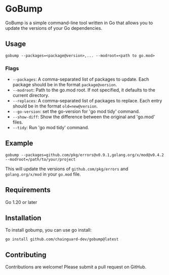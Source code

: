 # GoBump
GoBump is a simple command-line tool written in Go that allows you to update the versions of your Go dependencies.

## Usage

```shell
gobump --packages=<package@version>,... --modroot=<path to go.mod>
```

### Flags

* `--packages`: A comma-separated list of packages to update. Each package should be in the format `package@version`.
* `--modroot`: Path to the go.mod root. If not specified, it defaults to the current directory.
* `--replaces`: A comma-separated list of packages to replace. Each entry should be in the format `old=new@version`.
* `--go-version`: set the go-version for 'go mod tidy' command.
* `--show-diff`: Show the difference between the original and 'go.mod' files.
* `--tidy`:  Run 'go mod tidy' command.
 
## Example

```shell
gobump --packages=github.com/pkg/errors@v0.9.1,golang.org/x/mod@v0.4.2 --modroot=/path/to/your/project
```

This will update the versions of `github.com/pkg/errors` and `golang.org/x/mod` in your `go.mod` file.

## Requirements

Go 1.20 or later

## Installation
To install gobump, you can use go install:

```shell
go install github.com/chainguard-dev/gobump@latest
```

## Contributing
Contributions are welcome! Please submit a pull request on GitHub.


